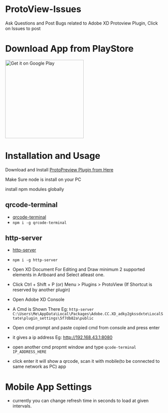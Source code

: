 # ProtoView-Issues
Ask Questions and Post Bugs related to Adobe XD Protoview Plugin, Click on Issues to post

# Download App from PlayStore

<a href='https://play.google.com/store/apps/details?id=in.canews.protoview'><img width="250" alt='Get it on Google Play' src='https://play.google.com/intl/en_us/badges/images/generic/en_badge_web_generic.png'/></a>

# Installation and Usage

Download and Install [ProtoPreview Plugin from Here](https://github.com/canewsin/ProtoView-Issues/releases/tag/0.1.0)

Make Sure node is install on your PC

install npm modules globally
 ## qrcode-terminal
 - [qrcode-terminal](https://www.npmjs.com/package/qrcode-terminal) 
 - `npm i -g qrcode-terminal`
 
 ## http-server
 - [http-server](https://www.npmjs.com/package/http-server) 
 - `npm i -g http-server`
 
 - Open XD Document For Editing and Draw minimum 2 supported elements in Artboard and Select atleast one.
 - Click Ctrl + Shift + P (or) Menu > Plugins > ProtoView (If Shortcut is reserved by another plugin)
 - Open Adobe XD Console
 - A Cmd is Shown There Eg: `http-server C:\Users\Me\AppData\Local\Packages\Adobe.CC.XD_adky2gkssdxte\LocalState\plugin_settings\5f7db82a\public`
 - Open cmd prompt and paste copied cmd from console and press enter
 - it gives a ip address Eg: http://192.168.43.1:8080
 - open another cmd propmt window and type `qcode-terminal IP_ADDRESS_HERE`
 - click enter it will show a qrcode, scan it with mobile(to be connected to same network as PC) app
 
 # Mobile App Settings
 - currently you can change refresh time in seconds to load at given intervals.
